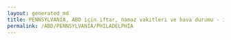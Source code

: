 ```yaml
---
layout: generated_md
title: PENNSYLVANIA, ABD için iftar, namaz vakitleri ve hava durumu - ilçe/eyalet seç
permalink: /ABD/PENNSYLVANIA/PHILADELPHIA
---
```


<script type="text/javascript">
  var country = ABD;
  var city = PENNSYLVANIA;
  var state = PHILADELPHIA;
  var lat = 72;
  var lon = 21;
</script>
